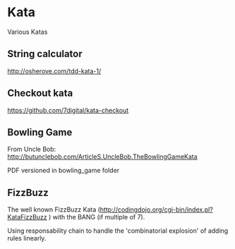 # Kata
Various Katas

## String calculator
http://osherove.com/tdd-kata-1/

## Checkout kata
https://github.com/7digital/kata-checkout

## Bowling Game
From Uncle Bob: http://butunclebob.com/ArticleS.UncleBob.TheBowlingGameKata

PDF versioned in bowling_game folder

## FizzBuzz
The well known FizzBuzz Kata (http://codingdojo.org/cgi-bin/index.pl?KataFizzBuzz ) with the BANG (if multiple of 7).

Using responsability chain to handle the 'combinatorial explosion' of adding rules linearly.
